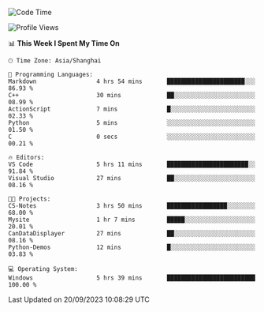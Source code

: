 <!--START_SECTION:waka-->
![Code Time](http://img.shields.io/badge/Code%20Time-1%2C254%20hrs%2034%20mins-blue)

![Profile Views](http://img.shields.io/badge/Profile%20Views-3-blue)

📊 **This Week I Spent My Time On** 

```text
🕑︎ Time Zone: Asia/Shanghai

💬 Programming Languages: 
Markdown                 4 hrs 54 mins       ██████████████████████░░░   86.93 % 
C++                      30 mins             ██░░░░░░░░░░░░░░░░░░░░░░░   08.99 % 
ActionScript             7 mins              █░░░░░░░░░░░░░░░░░░░░░░░░   02.33 % 
Python                   5 mins              ░░░░░░░░░░░░░░░░░░░░░░░░░   01.50 % 
C                        0 secs              ░░░░░░░░░░░░░░░░░░░░░░░░░   00.21 % 

🔥 Editors: 
VS Code                  5 hrs 11 mins       ███████████████████████░░   91.84 % 
Visual Studio            27 mins             ██░░░░░░░░░░░░░░░░░░░░░░░   08.16 % 

🐱‍💻 Projects: 
CS-Notes                 3 hrs 50 mins       █████████████████░░░░░░░░   68.00 % 
Mysite                   1 hr 7 mins         █████░░░░░░░░░░░░░░░░░░░░   20.01 % 
CanDataDisplayer         27 mins             ██░░░░░░░░░░░░░░░░░░░░░░░   08.16 % 
Python-Demos             12 mins             █░░░░░░░░░░░░░░░░░░░░░░░░   03.83 % 

💻 Operating System: 
Windows                  5 hrs 39 mins       █████████████████████████   100.00 % 
```


 Last Updated on 20/09/2023 10:08:29 UTC
<!--END_SECTION:waka-->